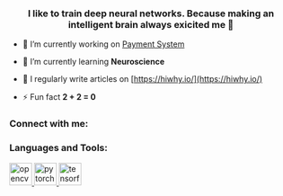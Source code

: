 <h3 align="center">I like to train deep neural networks. Because making an intelligent brain always exicited me 🤖</h3>

- 🔭 I’m currently working on [Payment System](https://github.com/hi-sushanta/cashless-payment-device)

- 🌱 I’m currently learning **Neuroscience**

- 📝 I regularly write articles on [https://hiwhy.io/](https://hiwhy.io/)

- ⚡ Fun fact **2 + 2 = 0**

<h3 align="left">Connect with me:</h3>
<p align="left">
</p>

<h3 align="left">Languages and Tools:</h3>
<p align="left"> <a href="https://opencv.org/" target="_blank" rel="noreferrer"> <img src="https://www.vectorlogo.zone/logos/opencv/opencv-icon.svg" alt="opencv" width="40" height="40"/> </a> <a href="https://pytorch.org/" target="_blank" rel="noreferrer"> <img src="https://www.vectorlogo.zone/logos/pytorch/pytorch-icon.svg" alt="pytorch" width="40" height="40"/> </a> <a href="https://www.tensorflow.org" target="_blank" rel="noreferrer"> <img src="https://www.vectorlogo.zone/logos/tensorflow/tensorflow-icon.svg" alt="tensorflow" width="40" height="40"/> </a> </p>
